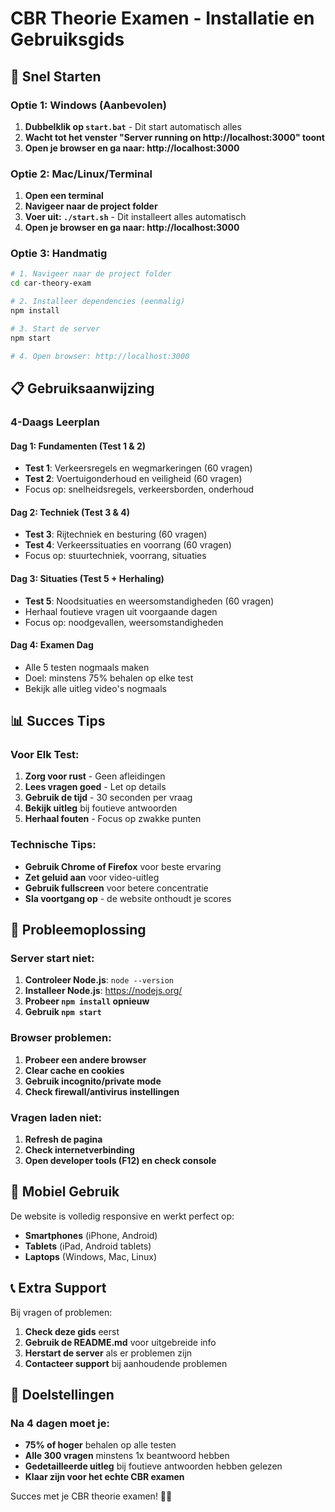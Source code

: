 # CBR Theorie Examen - Installatie en Gebruiksgids

## 🚀 Snel Starten

### Optie 1: Windows (Aanbevolen)
1. **Dubbelklik op `start.bat`** - Dit start automatisch alles
2. **Wacht tot het venster "Server running on http://localhost:3000" toont**
3. **Open je browser en ga naar: http://localhost:3000**

### Optie 2: Mac/Linux/Terminal
1. **Open een terminal**
2. **Navigeer naar de project folder**
3. **Voer uit: `./start.sh`** - Dit installeert alles automatisch
4. **Open je browser en ga naar: http://localhost:3000**

### Optie 3: Handmatig
```bash
# 1. Navigeer naar de project folder
cd car-theory-exam

# 2. Installeer dependencies (eenmalig)
npm install

# 3. Start de server
npm start

# 4. Open browser: http://localhost:3000
```

## 📋 Gebruiksaanwijzing

### 4-Daags Leerplan

#### Dag 1: Fundamenten (Test 1 & 2)
- **Test 1**: Verkeersregels en wegmarkeringen (60 vragen)
- **Test 2**: Voertuigonderhoud en veiligheid (60 vragen)
- Focus op: snelheidsregels, verkeersborden, onderhoud

#### Dag 2: Techniek (Test 3 & 4)
- **Test 3**: Rijtechniek en besturing (60 vragen)
- **Test 4**: Verkeerssituaties en voorrang (60 vragen)
- Focus op: stuurtechniek, voorrang, situaties

#### Dag 3: Situaties (Test 5 + Herhaling)
- **Test 5**: Noodsituaties en weersomstandigheden (60 vragen)
- Herhaal foutieve vragen uit voorgaande dagen
- Focus op: noodgevallen, weersomstandigheden

#### Dag 4: Examen Dag
- Alle 5 testen nogmaals maken
- Doel: minstens 75% behalen op elke test
- Bekijk alle uitleg video's nogmaals

## 📊 Succes Tips

### Voor Elk Test:
1. **Zorg voor rust** - Geen afleidingen
2. **Lees vragen goed** - Let op details
3. **Gebruik de tijd** - 30 seconden per vraag
4. **Bekijk uitleg** bij foutieve antwoorden
5. **Herhaal fouten** - Focus op zwakke punten

### Technische Tips:
- **Gebruik Chrome of Firefox** voor beste ervaring
- **Zet geluid aan** voor video-uitleg
- **Gebruik fullscreen** voor betere concentratie
- **Sla voortgang op** - de website onthoudt je scores

## 🔧 Probleemoplossing

### Server start niet:
1. **Controleer Node.js**: `node --version`
2. **Installeer Node.js**: https://nodejs.org/
3. **Probeer `npm install` opnieuw**
4. **Gebruik `npm start`**

### Browser problemen:
1. **Probeer een andere browser**
2. **Clear cache en cookies**
3. **Gebruik incognito/private mode**
4. **Check firewall/antivirus instellingen**

### Vragen laden niet:
1. **Refresh de pagina**
2. **Check internetverbinding**
3. **Open developer tools (F12) en check console**

## 📱 Mobiel Gebruik

De website is volledig responsive en werkt perfect op:
- **Smartphones** (iPhone, Android)
- **Tablets** (iPad, Android tablets)
- **Laptops** (Windows, Mac, Linux)

## 📞 Extra Support

Bij vragen of problemen:
1. **Check deze gids** eerst
2. **Gebruik de README.md** voor uitgebreide info
3. **Herstart de server** als er problemen zijn
4. **Contacteer support** bij aanhoudende problemen

## 🎯 Doelstellingen

### Na 4 dagen moet je:
- **75% of hoger** behalen op alle testen
- **Alle 300 vragen** minstens 1x beantwoord hebben
- **Gedetailleerde uitleg** bij foutieve antwoorden hebben gelezen
- **Klaar zijn voor het echte CBR examen**

Succes met je CBR theorie examen! 🚗💨